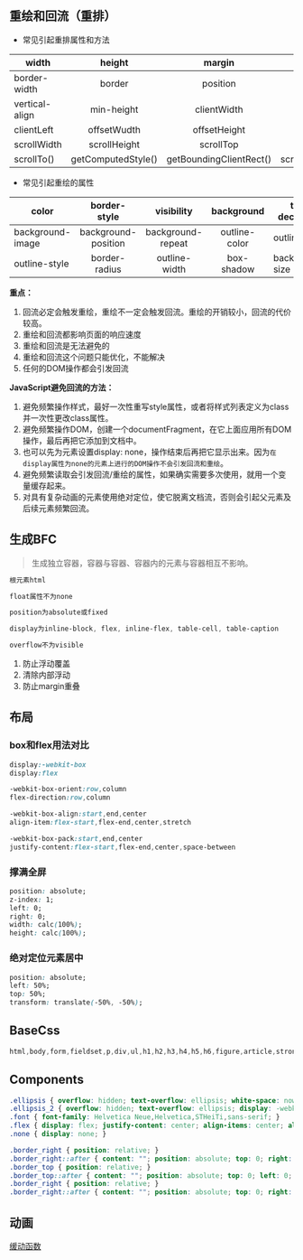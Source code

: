 ## 重绘和回流（重排）

- 常见引起重排属性和方法

width | height  |  margin  |  padding |  display
-----|:-----:|:-----:|:-----:|-----
border-width | border |position |overflow|font-size
vertical-align| min-height | clientWidth|clientHeight|clientTop
clientLeft| offsetWudth |offsetHeight |offsetTop|offsetLeft
scrollWidth| scrollHeight |scrollTop |scrollLeft|scrollIntoView()
scrollTo()| getComputedStyle() |getBoundingClientRect() |scrollIntoViewIfNeeded()|

- 常见引起重绘的属性

color | border-style  |  visibility  |  background |  text-decoration
-----|:-----:|:-----:|:-----:|-----
background-image | background-position |background-repeat |outline-color|outline
outline-style| border-radius | outline-width|box-shadow|background-size

**重点：**

1. 回流必定会触发重绘，重绘不一定会触发回流。重绘的开销较小，回流的代价较高。
2. 重绘和回流都影响页面的响应速度
3. 重绘和回流是无法避免的
4. 重绘和回流这个问题只能优化，不能解决
5. 任何的DOM操作都会引发回流

**JavaScript避免回流的方法：**

1. 避免频繁操作样式，最好一次性重写style属性，或者将样式列表定义为class并一次性更改class属性。
2. 避免频繁操作DOM，创建一个documentFragment，在它上面应用所有DOM操作，最后再把它添加到文档中。
3. 也可以先为元素设置display: none，操作结束后再把它显示出来。因为`在display属性为none的元素上进行的DOM操作不会引发回流和重绘`。
4. 避免频繁读取会引发回流/重绘的属性，如果确实需要多次使用，就用一个变量缓存起来。
5. 对具有复杂动画的元素使用绝对定位，使它脱离文档流，否则会引起父元素及后续元素频繁回流。

## 生成BFC

> 生成独立容器，容器与容器、容器内的元素与容器相互不影响。

```css
根元素html

float属性不为none

position为absolute或fixed

display为inline-block, flex, inline-flex, table-cell, table-caption

overflow不为visible
```

1. 防止浮动覆盖
2. 清除内部浮动
3. 防止margin重叠

## 布局

### box和flex用法对比

```css
display:-webkit-box
display:flex

-webkit-box-orient:row,column
flex-direction:row,column

-webkit-box-align:start,end,center
align-item:flex-start,flex-end,center,stretch

-webkit-box-pack:start,end,center
justify-content:flex-start,flex-end,center,space-between
```

### 撑满全屏

```css
position: absolute;
z-index: 1;
left: 0;
right: 0;
width: calc(100%);
height: calc(100%); 
```

### 绝对定位元素居中

```css
position: absolute;
left: 50%;
top: 50%;
transform: translate(-50%, -50%);
```

## BaseCss

```css
html,body,form,fieldset,p,div,ul,h1,h2,h3,h4,h5,h6,figure,article,strong,dl,dd{border:0;outline:0;margin:0;padding:0;-webkit-tap-highlight-color:rgba(0,0,0,0);-webkit-text-size-adjust:none}*{-webkit-touch-callout:none;-webkit-user-select:none;margin:0;padding:0;font-family:Arial}input,textarea{-webkit-touch-callout:inherit;-webkit-user-select:text}body,html{width:100%;height:100%}body{background-color:#edf0f5;overflow-x:hidden}ul{list-style:none}a{text-decoration:none!important;outline:0;display:block}a:hover,a:active{outline:0}em,i{font-style:normal}img{border:0 none;vertical-align:middle;width:100%}:focus{outline:0}
```

## Components

```css
.ellipsis { overflow: hidden; text-overflow: ellipsis; white-space: nowrap; }
.ellipsis_2 { overflow: hidden; text-overflow: ellipsis; display: -webkit-box; -webkit-line-clamp: 2; -webkit-box-orient: vertical; }
.font { font-family: Helvetica Neue,Helvetica,STHeiTi,sans-serif; }
.flex { display: flex; justify-content: center; align-items: center; align-content: center; flex-wrap: wrap;}
.none { display: none; }

.border_right { position: relative; }
.border_right::after { content: ""; position: absolute; top: 0; right: 0; bottom: 0; width: 1px; background: #E4E4E4; transform: scaleX(0.5); transform-origin: right top; }
.border_top { position: relative; }
.border_top::after { content: ""; position: absolute; top: 0; left: 0; right: 0; height: 1px; background: #E4E4E4; transform: scaleY(0.5); transform-origin: left top; }
.border_right { position: relative; }
.border_right::after { content: ""; position: absolute; top: 0; right: 0; bottom: 0; width: 1px; background: #E4E4E4; transform: scaleX(0.5); transform-origin: right top; }
```

## 动画

[缓动函数](https://www.xuanfengge.com/easeing/easeing/#)